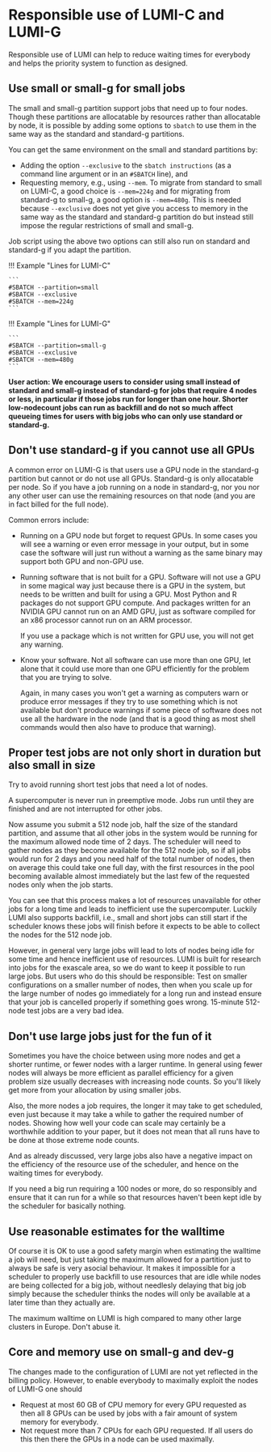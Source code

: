 # Responsible use of LUMI-C and LUMI-G

Responsible use of LUMI can help to reduce waiting times for everybody and helps the priority
system to function as designed.


## Use small or small-g for small jobs

The small and small-g partition support jobs that need up to four nodes. Though these partitions
are allocatable by resources rather than allocatable by node, it is possible by adding some options
to `sbatch` to use them in the same way as the standard and standard-g partitions.

You can get the same environment on the small and standard partitions by:

-   Adding the option `--exclusive` to the `sbatch instructions` (as a command line argument or
    in an `#SBATCH` line), and
-   Requesting memory, e.g., using `--mem`. To migrate from standard to small on LUMI-C, a good
    choice is `--mem=224g` and for migrating from standard-g to small-g, a good option is
    `--mem=480g`. This is needed because `--exclusive` does not yet give you access to memory in 
    the same way as the standard and standard-g partition do but instead still impose the regular
    restrictions of small and small-g.

Job script using the above two options can still also run on standard and standard-g if you adapt
the partition.

!!! Example "Lines for LUMI-C"

    ```
    #SBATCH --partition=small
    #SBATCH --exclusive
    #SBATCH --mem=224g
    ```

!!! Example "Lines for LUMI-G"

    ```
    #SBATCH --partition=small-g
    #SBATCH --exclusive
    #SBATCH --mem=480g
    ```

**User action: We encourage users to consider using small instead of standard and small-g instead of
standard-g for jobs that require 4 nodes or less, in particular if those jobs run for longer than
one hour. Shorter low-nodecount jobs can run as backfill and do not so much affect queueing times
for users with big jobs who can only use standard or standard-g.**


## Don't use standard-g if you cannot use all GPUs

A common error on LUMI-G is that users use a GPU node in the standard-g partition but cannot or
do not use all GPUs. Standard-g is only allocatable per node. So if you have a job running on a
node in standard-g, nor you nor any other user can use the remaining resources on that node (and you
are in fact billed for the full node).

Common errors include:

-   Running on a GPU node but forget to request GPUs. In some cases you will see a warning or even
    error message in your output, but in some case the software will just run without a warning as
    the same binary may support both GPU and non-GPU use.

-   Running software that is not built for a GPU. Software will not use a GPU in some magical way
    just because there is a GPU in the system, but needs to be written and built for using a GPU.
    Most Python and R packages do not support GPU compute. And packages written for an NVIDIA GPU
    cannot run on an AMD GPU, just as software compiled for an x86 processor cannot run on an ARM
    processor.

    If you use a package which is not written for GPU use, you will not get any warning.

-   Know your software. Not all software can use more than one GPU, let alone that it could use more
    than one GPU efficiently for the problem that you are trying to solve.

    Again, in many cases you won't get a warning as computers warn or produce error messages if they
    try to use something which is not available but don't produce warnings if some piece of software does
    not use all the hardware in the node (and that is a good thing as most shell commands would then also
    have to produce that warning).


## Proper test jobs are not only short in duration but also small in size

Try to avoid running short test jobs that need a lot of nodes. 

A supercomputer is never run in preemptive mode. Jobs run until they are finished and are not interrupted
for other jobs.

Now assume you submit a 512 node job, half the size of the standard partition, and assume that all other
jobs in the system would be running for the maximum allowed node time of 2 days. The scheduler will need to
gather nodes as they become available for the 512 node job, so if all jobs would run for 2 days and you need 
half of the total number of nodes, then on average this could take one full day, with the first resources in 
the pool becoming available almost immediately but the last few of the requested nodes only when the job starts.

You can see that this process makes a lot of resources unavailable for other jobs for a long time and leads to
inefficient use the supercomputer. Luckily LUMI also supports backfill, i.e., small and short jobs can still start
if the scheduler knows these jobs will finish before it expects to be able to collect the nodes for the 512 node
job. 

However, in general very large jobs will lead to lots of nodes being idle for some time and hence inefficient use
of resources. LUMI is built for research into jobs for the exascale area, so we do want to keep it possible to run
large jobs. But users who do this should be responsible: Test on smaller configurations on a smaller number of nodes,
then when you scale up for the large number of nodes go immediately for a long run and instead ensure that your job
is cancelled properly if something goes wrong. 15-minute 512-node test jobs are a very bad idea.


## Don't use large jobs just for the fun of it

Sometimes you have the choice between using more nodes and get a shorter runtime, or fewer nodes with a larger runtime.
In general using fewer nodes will always be more efficient as parallel efficiency for a given problem size usually decreases
with increasing node counts. So you'll likely get more from your allocation by using smaller jobs.

Also, the more nodes a job requires, the longer it may take to get scheduled, even just because it may take a while to gather 
the required number of nodes. Showing how well your code can scale may certainly be a worthwhile addition to your paper, but it
does not mean that all runs have to be done at those extreme node counts.

And as already discussed, very large jobs also have a negative impact on the efficiency of the resource use of the scheduler,
and hence on the waiting times for everybody.

If you need a big run requiring a 100 nodes or more, do so responsibly and ensure that it can run for a while so that 
resources haven't been kept idle by the scheduler for basically nothing.


## Use reasonable estimates for the walltime

Of course it is OK to use a good safety margin when estimating the walltime a job will need, but just taking the 
maximum allowed for a partition just to always be safe is very asocial behaviour. It makes it impossible for a 
scheduler to properly use backfill to use resources that are idle while nodes are being collected for a big job,
without needlesly delaying that big job simply because the scheduler thinks the nodes will only be available at
a later time than they actually are.

The maximum walltime on LUMI is high compared to many other large clusters in Europe. Don't abuse it.


## Core and memory use on small-g and dev-g

The changes made to the configuration of LUMI are not yet reflected in the billing policy. However, 
to enable everybody to maximally exploit the nodes of LUMI-G one should

-   Request at most 60 GB of CPU memory for every GPU requested as then all 8 GPUs can be used
    by jobs with a fair amount of system memory for everybody.
-   Not request more than 7 CPUs for each GPU requested. If all users do this then there the GPUs
    in a node can be used maximally.

